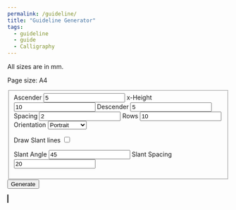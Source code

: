 ```yaml
---
permalink: /guideline/
title: "Guideline Generator"
tags:
  - guideline
  - guide
  - Calligraphy
---
```




All sizes are in mm.

Page size: A4
<form>
   <fieldset>
      Ascender <input type="number" id="ascender" value="5">
      x-Height <input type="number" id="xheight" value="10">
      Descender <input type="number" id="descender" value="5">
      Spacing <input type="number" id="spacing" value="2">
      Rows <input type="number" id="rows" value="10">
      Orientation 
      <select name="orientation"  id="orientation">
         <option value="portrait">Portrait</option>
         <option value="landscape">Landscape</option>
      </select><p />
      Draw Slant lines <input type="checkbox" id="drawSlant" name="drawSlant"><p />
      Slant Angle <input type="number" name="slantAngle" id="slantAngle" value="45">
      Slant Spacing <input type="number" id="slantSpacing" value="20">
   </fieldset>
   <input type="button"  class="btn--success" value="Generate" onclick="generate()"><br />
</form>
<canvas id="canvas1" style="background: white;border:1px solid #000000;"></canvas>
<script src="{{ site.url }}{{ site.baseurl }}/assets/guideline/guidelineGenerator.js" type="text/javascript"></script>

